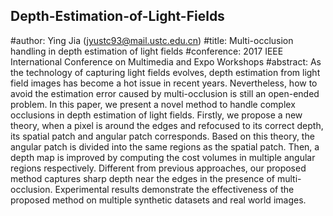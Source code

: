 ## Depth-Estimation-of-Light-Fields
#author:
Ying Jia (jyustc93@mail.ustc.edu.cn)
#title: 
Multi-occlusion handling in depth estimation of light fields
#conference: 
2017 IEEE International Conference on Multimedia and Expo Workshops
#abstract:
As the technology of capturing light fields evolves, depth estimation from light field images has become a hot issue in recent years. Nevertheless, how to avoid the estimation error caused by multi-occlusion is still an open-ended problem. In this paper, we present a novel method to handle complex occlusions in depth estimation of light fields. Firstly, we propose a new theory, when a pixel is around the edges and refocused to its correct depth, its spatial patch and angular patch corresponds. Based on this theory, the angular patch is divided into the same regions as the spatial patch. Then, a depth map is improved by computing the cost volumes in multiple angular regions respectively. Different from previous approaches, our proposed method captures sharp depth near the edges in the presence of multi-occlusion. Experimental results demonstrate the effectiveness of the proposed method on multiple synthetic datasets and real world images.
